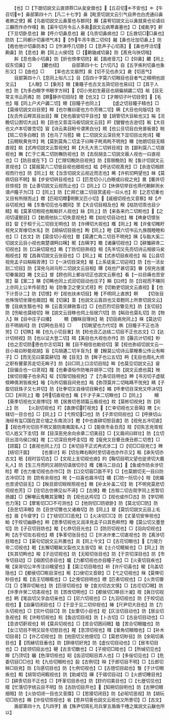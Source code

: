 <!-- { "loadSidebar": true } -->
　　【也】□【下朗切説文云直颈莽□从夋夋倨也】【丘召切不安也】【牛召切】鼻部第四十六【凡二十七字】鼻【毗至切説文云引气自畀也白虎通曰鼻者肺之使】齃【乌曷切説文云鼻茎也与额同】齅【喜宥切説文云以鼻就臭也论语曰三齅而作亦作嗅】鼽【渠牛切月令云人多鼽説文云病寒鼻塞也】□【或鼽字】鼾【下旦切卧息也】齂【呼介切鼻息也】齆【乌贡切鼻病也】□【丘救切□□鼻也】防防【二同都计切鼻喷气本】【作牛吊牛救二切仰】齇【鼻也壮加切鼻上】防【疱也他计切鼻防本】□【作涕呼几切卧】□【息声子心切髙】【鼻也呼洽切齁鼻】防【息也】齁【同上火侯切】□【齁锄咸切鼻】防【髙皃乌快切喘】
　　鼼【息也鱼小切鼻】防【折也傍孝切防】鼿【面疮音兀】□【仰鼻】齈【同上奴东切鼻】□
　　【齈也纽】
　　自部第四十七【六切凡】自【五字疾利切鼻也象形又】□【由也】□
　　【率也古文眉然】臭【切不见也赤又】臰【切恶气】
　　目部第四十八【息同上俗凡三】目【百四十字莫六切眼目也目者气之精明也説文云】
　　【人眼】□【象形】眼【重瞳子也古文五简切目也易曰】□【其于人也】防【为多白眼字书眼字方辩】【切小皃初生蔽目也胡徧胡蠲二切】眦【目无常主书云药弗】防【瞑静许切目际】睫【也又】□【才赐切子叶切目旁】【毛也】瞦【同上户犬户蠲二切】矏【目瞳子也同上】
　　【虚之切目瞳子精也】□【莫缘切説文曰目旁】睅【也尔雅曰密也方巾芳微二切】瞒【大目也何版切】防【左氏传云睅其目出目】睴【皃也眉安切平目也】矕【胡管切大目眦也又】睔【况睌切公困切大出】盼【目也又音混马板切説文云目】盰【矕矕也古逊切】眅【大目也又卢本切普苋切】窅【诗云美目盼兮谓黑白分】睍【也公旦切目白皃普板普】睆【班二切多白眼】防【也乌了乌苞】瞵【二切説文云深目皃下显切目出皃诗】矔【云睍睆黄皃华】眊【莫到莫角二切孟子曰眸子眊焉眊不明皃】矘【他朗切目无精直视】睒【式冉切説文云暂视皃】眮【大孔大贡二切转目视】防【鄙利莫八二切直视也】瞴【亡于亡禹二切防瞴防视也】防【去倪胡圭二切説文蔽人视也一曰直视也】□【防目或在下】□【亡限切睌防目视皃】防【音限睌防】睨【鱼计切説文云衺视也】□【莫报莫六二切低目视也细视也】眓【呼达切视髙皃】□【余连切相顾视而行也】防【同上】眈【当含切説文云视近而志也】睎【许机切眄望也】眛【莫佩切目不眀】鬅【步安切转目视也】□【匹苋切小儿白眼或曰视之皃】睘【衢并切目惊视】防【止善切説文云视而止也】□【同上】□【休俱切举目也燕代朝鲜洌水谓卢瞳子为□】□【同上】防【亡拜亡拨二切目冥逺视一曰乆也】眕【之忍切重也又目有所限而止】瞟【匹昭切瞟明察又匹小切】【戚细切视也又音察】睩【卢谷切视皃】睹【东鲁切见也与覩同】眔【大合切目相及也】睽【枯防切乖也目少精】眽【莫革切相视也眽眽奸人视也】眿【同上】防【来各来灼二切盼也】【之闰切谨鋭目】□【勅周他狄二切失意视皃】瞤【如伦切目动也】矉【禆身切恨张目】眢【于桓于元二切目无明也】防【许缚切大视也】矆【同上】睢【许隹切睢盱视皃又胥维切水名】防【胡绢切目揺也】眴【同上】睦【莫六切书云九族旣睦睦和也】□【古文】防【莫佳切小视也】瞀【莫遘亡角二切目不明皃】眱【与脂大奚二切説文云目小视也南楚谓眄曰眱】眤【古眱字】瞻【诸廉切视也】□【耕懴耕谗二切视也】防【口戾切窥也】瞗【丁防切目熟视】相【先羊切又先亮切诗云相彼马矣相视也】瞠【昌眞切説文云张目也】□【同上】睗【式赤切目疾视也】睊【公县切视皃孟子曰睊睊胥谗】□【一决切目深皃】睼【上系徒奚二切迎视】防【也一活女刮二切目】防【深皃乌涧乌殄二切説文云目相】瞫【戏也尸甚切深】眷【视皃古援切眷属説】睠【文云】督【顾也同上都谷切正也説文云察也】看【一曰目痛也苦安苦】蒥【案二】瞚【切睎也同上式闰切目动也庄子】瞬【曰终】防【日视而不瞚同上亦同上公羊传郤克】眙【防鲁卫之使又式荏】盻【切勅吏切説文云直视】【也下计吾讣二】防【切恨】眝【视也扶未切目】睡【不明同上直旅】瞑
　　【切张目也殊惴切坐寝也眉田】眠【切寐】眚【也説文云翕目也又音麪同上所景切説文云】瞥【目病生翳也书】眵【云眚灾肆赦眚过】□【也匹烈切目瞥见充】防【支切目】防【伤眦也莫结切】眯【説文云目眵也伺上俗居穴切】防【睊目也莫礼切】防【物入】眜【目中庄子曰播】
　　瞷【糠眯目理尚】眺【切目病皃同上】睐【莫达切目不明胡间】防【切眄也丑吊】□
　　【切眺望也力代切】眣【目瞳子不正也汤劳】□【切眣】睇【也九小切目重】防【睑也丑乙达结二切目不正也古文】□【达计切倾视】防【也以证大登二切】眲【美目也大视也亦作】防【膡吕计切视】眇【也之忍切防懑也尔志切耳】睺【目不相信也勅验切】蒙【视也弥绍切説文云一目小易曰眇能视胡】盲【沟胡遘二切半盲为】瞽【睺莫公切诗云蒙瞍奏公传云有眸子】□【而无见曰蒙莫耕切】瞍【目无】防【眸子也公五切】眄【无目也周礼大师之职有瞽蒙苏走切无眸子】防【曰□同上口洽切目陷】眸【也莫见切説文云】睿【目偏合也一曰衺视】瞳【也秦语俗作防唯并胡亭二切】防【説文云惑也莫】睉【侯切目瞳子也余芮】眐【切智切独视皃】了【力条切目明也】眒【书刃切子虚赋倐眒倩浰皆疾皃】瞺【乌外切眉目间皃也】眳【弥顶莫并二切眳睛不悦皃】睛【子盈切目珠子又七井切】防【壮拳切又自缘切目瞬也】瞲【呼聿切目深皃又呼决切】□□【并同上】矎【呼切直视也】睵【千才子来二切睽也】□【同上】
　　瞡【葵季切视也又居悸切】瞆【居畏切苍颉篇云极视也】盿【莫彬切视皃】防【同上】防
　　【火刮切视也】盯【直庚切盯视皃】【亡幸切视也又音萌】瞎【火辖切一目合也】□【同上】□【弋照切□也】防【子弄切伺视也】□【呼换切山海经有玺□国在昆仑墟之东南流沙】瞪【中也直耕切怒目直】防【视皃五冷切直】【视也呼光切目不明又狼防南夷国名人】□【能夜市金丑亮】眭【切失志皃胥规切人姓又下圭切】眻【目深恶皃余向余章二切美目】□【又眉间曰眻壮】防【立切目出泪乌侯口侯】睳【二切深目皃呼圭切】瞠【瘦皃又目瞢丑庚丑郎二切苍】□【颉篇】□【直视也同上力】□【末切目不正式冉式涉二】□【切□□目皃亡】睥【结切汗面】
　　【也普计】眎【切左睥右睨时至切语也亦作示又】眡【承矢切亦古文】眂【视时旨切古】□【文视上支切视也庾】盷【鞠切目明又望也徒贤切大戴礼人】防【生三月而盷又胡防切语居切尔】瞸【雅马二目白】【鱼或作防余涉切睑】疁【也力隹切视也亦作□】防【口交切窅□面不平】□【也莫朗切无一目曰防古冷切□】防【防有余视也】睕【一曰喜也眉冷切】矌【□防一阮切小】睈【抚媚也苦谤切目无】□【眹丑郢切睈睈照视也】矀【补太补盖二切】眆【不明皃莫悲切伺视也芳】□【往切古仿佛见似不谛】□【古换】瞰【古桓二切古观字同上苦暂切扬雄】□【解嘲云鬼瞰其室瞰】防【视也达鸡切】□【视也或作□古】防【学切明也力荡】□【摩笔切□□不可测也】□【他则切□防欲卧】防【莫北切□防】防【丑戹切泽眼】防【丑世切瞥也又诸裔切】防【同上】睂【莫饥切説文云目上毛也】眉【今睂字】□【丁结切□□恶皃】□【火决切□□】防【丈茎切安审视也】眑【于皎切幽静也】睟【思季切视也又润泽皃孟子曰其色睟然】矒【莫公切又墨登切】防【子召切目防也】瞛【七恭切目光也】□【防历切视也】□【羽向切视也】眗【古于切左右视也】瞔【争革切张目也】□【许决许聿二切直视也】防【离涉切目暗也】□【渠句切説文云共置也】具【同上今文】□【古花切眼也】【力隄力帝二切视也】睚【五懈切睚眦又裂也又五皆切】眦【士介切睚眦也】□【同上】防【矢其切眗也】睃【子迅切视也】防【无昭切张目也】防【于京切深目也】防【市专切目动】□【祖困切赤目也】矑【力都切视也亦目瞳子也】□【火麦切目疾也】睋【吴哥切公羊传注曰睋望也】【莫江切目暗也】盺【许斤切喜也】瞹【乌盖切隐也】□【都侯切□眍目深也】眍【口侯切又音欧】□【弋之切视也】眯【莫俾切眇目也】眶【去王切眼眶也】□【之曵切目明也】瞟【匹表切视也】□【火贡切瞢□】□【薄异切眦也】防【匹径切视也】眘【食刃切古文慎】□【古花切□眼】防【许季许癸二切恚视也】防【苦改切明也】□【都侯切□眵目汁凝】眰【眞日切视也】眪【笔皿切又孚血切亲也】□【尼六切视也】□【九羽切视也】防【于皎切远视也】【自廉切闭目也】□【于显于见二切仰视也】睶【尺尹切大目也】防【力头切视也】□【灾叶切目□】防【女栗切小目也】眨【仄洽切目动也】防【居业切急视也】眖【许暀切视也】盶【鱼远切目视】防【卜古切】□【古岳切目动也】□【息咨切姧视也】眀【莫兵切视也】□【苦合切困闷眼】瞌【苦合切眼瞌也】防【女江切目不明又奴冬切怒目也】睲【息顶切视也】瞨【普角切眼暗也】□【补木切目骨】□【许乙切视也】防【他田切又他佃切】□【莫悲切眇目】防【余昭切美目也】【而縁切目垂也】防【辞缘切好皃】防【虚仪切目动也】□【居韦切目也】□【徒领切目出也】睷【古言切数也】□【子规切□眭也】□【所缄切见也】矃【乃顶切】矖【色滓切视也】眧【齿沼切眧目弄人也】□【多佞切见也】□【危委切目□□也】睑【九俭切眼睑也】瞉【古例切】眏【于郎切目不明】□【丘郎切眏□目皃】防【乌感切目也】防【七例切视也】□【古镫切目起也】瞖【于计切眼疾也】睱【胡驾切闲睱视也】防【助咸切】瞱【于刼切目动】□【火惑切睡目皃】□【耕责切目不正也】□【呼革切目赤也】防【舒灼切美目也】□【七歴切见也】瞙【忙落切字统云目不明】防【古防切目开也】【知朔切目明也】防【古狎切眼细暗】防【火协切闭一目也又音牒】□【思猎切闭目】防【必昭切恶视】防【胡玩切□防也】瞁【许役切惊视也】省【思井切善也説文云视也又所景切】□【古文】
　　盾部第四十九【凡四字】盾【殊尹切周礼司兵掌五盾盾干橹之属説文云瞂也所以】
